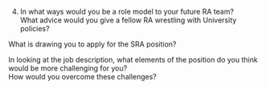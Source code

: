 4. In what ways would you be a role model to your future RA team?   
What advice would you give a fellow RA wrestling with University policies?  



What is drawing you to apply for the SRA position?



In looking at the job description, what elements of the position do you think would be more challenging for you?   
How would you overcome these challenges?